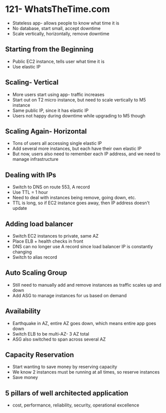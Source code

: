 # 121- WhatsTheTime.com
- Stateless app- allows people to know what time it is
- No database, start small, accept downtime
- Scale vertically, horizontally, remove downtime

## Starting from the Beginning
- Public EC2 instance, tells user what time it is
- Use elastic IP

## Scaling- Vertical
- More users start using app- traffic increases
- Start out on T2 micro instance, but need to scale vertically to M5 instance
- Same public IP, since it has elastic IP
- Users not happy during downtime while upgrading to M5 though

## Scaling Again- Horizontal
- Tons of users all accessing single elastic IP
- Add several more instances, but each have their own elastic IP
- But now, users also need to remember each IP address, and we need to manage infrastructure

## Dealing with IPs
- Switch to DNS on route 553, A record
- Use TTL = 1 hour
- Need to deal with instances being remove, going down, etc.
- TTL is long, so if EC2 instance goes away, then IP address doesn't update

## Adding load balancer
- Switch EC2 instances to private, same AZ
- Place ELB + health checks in front
- DNS can no longer use A record since load balancer IP is constantly changing
- Switch to alias record

## Auto Scaling Group
- Still need to manually add and remove instances as traffic scales up and down
- Add ASG to manage instances for us based on demand

## Availability
- Earthquake in AZ, entire AZ goes down, which means entire app goes down
- Switch ELB to be multi-AZ- 3 AZ total
- ASG also switched to span across several AZ

## Capacity Reservation
- Start wanting to save money by reserving capacity
- We know 2 instances must be running at all times, so reserve instances
- Save money

## 5 pillars of well architected application
- cost, performance, reliability, security, operational excellence